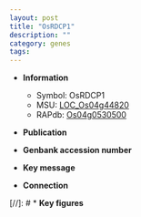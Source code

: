 ```yaml
---
layout: post
title: "OsRDCP1"
description: ""
category: genes
tags: 
---
```


* **Information**  
    + Symbol: OsRDCP1  
    + MSU: [LOC_Os04g44820](http://rice.uga.edu/cgi-bin/ORF_infopage.cgi?orf=LOC_Os04g44820)  
    + RAPdb: [Os04g0530500](http://rapdb.dna.affrc.go.jp/viewer/gbrowse_details/irgsp1?name=Os04g0530500)  

* **Publication**  

* **Genbank accession number**  

* **Key message**  

* **Connection**  

[//]: # * **Key figures**  


